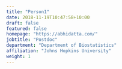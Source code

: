 ```yaml
---
title: "Person1"
date: 2018-11-19T10:47:58+10:00
draft: false
featured: false
homepage: "https://abhidatta.com/"
jobtitle: "Postdoc"
department: "Department of Biostatistics"
affiliation: "Johns Hopkins University"
weight: 1
---
```

